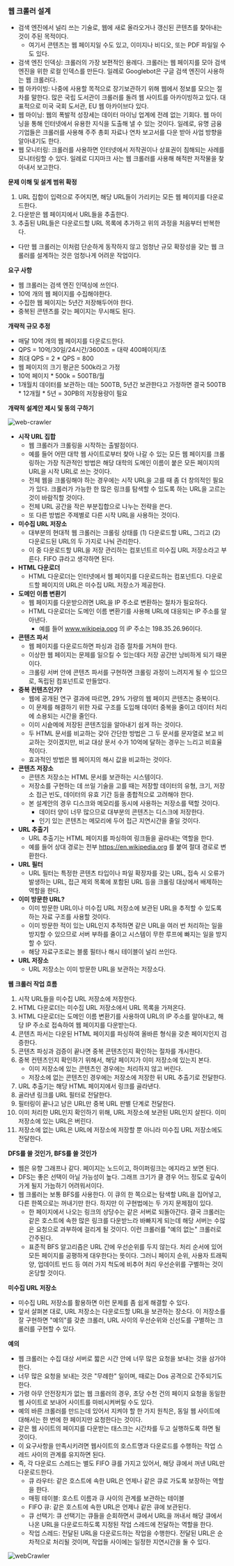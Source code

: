 ### 웹 크롤러 설계
* 검색 엔진에서 널리 쓰는 기술로, 웹에 새로 올라오거나 갱신된 콘텐츠를 찾아내는 것이 주된 목적이다.
  * 여기서 콘텐츠는 웹 페이지일 수도 있고, 이미지나 비디오, 또는 PDF 파일일 수도 있다.
* 검색 엔진 인덱싱: 크롤러의 가장 보편적인 용례다. 크롤러는 웹 페이지를 모아 검색 엔진을 위한 로컬 인덱스를 만든다. 일례로 Googlebot은 구글 검색 엔진이 사용하는 웹 크롤러다.
* 웹 아카이빙: 나중에 사용할 목적으로 장기보관하기 위해 웹에서 정보를 모으는 절차를 말한다. 많은 국립 도서관이 크롤러를 돌려 웹 사이트를 아카이빙하고 있다. 대표적으로 미국 국회 도서관, EU 웹 아카이브다 있다.
* 웹 마이닝: 웹의 폭발적 성장세는 데이터 마이닝 업계에 전례 없는 기회다. 웹 마이닝을 통해 인터넷에서 유용한 지식을 도출해 낼 수 있는 것이다. 일례로, 유명 금융 기업들은 크롤러를 사용해 주주 총회 자료나 연차 보고서를 다운 받아 사업 방향을 알아내기도 한다.
* 웹 모니터링: 크롤러를 사용하면 인터넷에서 저작권이나 상표권이 침해되는 사례를 모니터링할 수 있다. 일례로 디지마크 사는 웹 크롤러를 사용해 해적판 저작물을 찾아내서 보고한다.

**문제 이해 및 설계 범위 확정**
1. URL 집합이 입력으로 주어지면, 해당 URL들이 가리키는 모든 웹 페이지를 다운로드한다.
2. 다운받은 웹 페이지에서 URL들을 추출한다.
3. 추출된 URL들은 다운로드할 URL 목록에 추가하고 위의 과정을 처음부터 반복한다.

* 다만 웹 크롤러는 이처럼 단순하게 동작하지 않고 엄청난 규모 확장성을 갖는 웹 크롤러를 설계하는 것은 엄청나게 어려운 작업이다.

**요구 사항**
* 웹 크롤러는 검색 엔진 인덱싱에 쓰인다.
* 10억 개의 웹 페이지를 수집해야한다.
* 수집한 웹 페이지는 5년간 저장해두어야 한다.
* 중복된 콘텐츠를 갖는 페이지는 무시해도 된다.

**개략적 규모 추정**
* 매달 10억 개의 웹 페이지를 다운로드한다.
* QPS = 10억/30일/24시간/3600초 = 대략 400페이지/초
* 최대 QPS = 2 * QPS = 800
* 웹 페이지의 크기 평균은 500k라고 가정
* 10억 페이지 * 500k = 500TB/월
* 1개월치 데이터를 보관하는 데는 500TB, 5년간 보관한다고 가정하면 결국 500TB * 12개월 * 5년 = 30PB의 저장용량이 필요

**개략적 설계안 제시 및 동의 구하기**

![web-crawler](../../image/web-crawler-1.png)

* **시작 URL 집합**
  * 웹 크롤러가 크롤링을 시작하는 출발점이다. 
  * 예를 들어 어떤 대학 웹 사이트로부터 찾아 나갈 수 있는 모든 웹 페이지를 크롤링하는 가장 직관적인 방법은 해당 대학의 도메인 이름이 붙은 모든 페이지의 URL을 시작 URL로 쓰는 것이다.
  * 전체 웹을 크롤링해야 하는 경우에는 시작 URL을 고를 때 좀 더 창의적인 필요가 있다. 크롤러가 가능한 한 많은 링크를 탐색할 수 있도록 하는 URL을 고르는 것이 바람직할 것이다.
  * 전체 URL 공간을 작은 부분집합으로 나누는 전략을 쓴다.
  * 또 다른 방법은 주제별로 다른 시작 URL을 사용하는 것이다.
* **미수집 URL 저장소**
  * 대부분의 현대적 웹 크롤러는 크롤링 상태를 (1) 다운로드할 URL, 그리고 (2) 다운로드된 URL의 두 가지로 나눠 관리한다.
  * 이 중 다운로드할 URL을 저장 관리하는 컴포넌트르 미수집 URL 저장소라고 부른다. FIFO 큐라고 생각하면 된다.
* **HTML 다운로더**
  * HTML 다운로더는 인터넷에서 웹 페이지를 다운로드하는 컴포넌트다. 다운로드할 페이지의 URL은 미수집 URL 저장소가 제공한다.
* **도메인 이름 변환기**
  * 웹 페이지를 다운받으려면 URL을 IP 주소로 변환하는 절차가 필요하다.
  * HTML 다운로더는 도메인 이름 변환기를 사용해 URL에 대응되는 IP 주소를 알아낸다.
    * 예를 들어 www.wikipeia.opg 의 iP 주소는 198.35.26.96이다.
* **콘텐츠 파서**
  * 웹 페이지를 다운로드하면 파싱과 검증 절차를 거쳐야 한다.
  * 이상한 웹 페이지는 문제를 일으킬 수 있는데다 저장 공간만 낭비하게 되기 때문이다.
  * 크롤링 서버 안에 콘텐츠 파서를 구현하면 크롤링 과정이 느려지게 될 수 있으므로, 독립된 컴포넌트로 만들었다.
* **중복 컨텐츠인가?**
  * 웹에 공개된 연구 결과에 따르면, 29% 가량의 웹 페이지 콘텐츠는 중복이다.
  * 이 문제를 해결하기 위한 자료 구조를 도입해 데이터 중복을 줄이고 데이터 처리에 소용되는 시간을 줄인다.
  * 이미 시슽메에 저장된 콘텐츠임을 알아내기 쉽게 하는 것이다.
  * 두 HTML 문서를 비교하는 갖아 간단한 방법은 그 두 문서를 문자열로 보고 비교하는 것이겠지만, 비교 대상 문서 수가 10억에 달하는 경우는 느리고 비효율적이다.
  * 효과적인 방법은 웹 페이지의 해시 값을 비교하는 것이다.
* **콘텐츠 저장소**
  * 콘텐츠 저장소는 HTML 문서를 보관하는 시스템이다.
  * 저장소를 구현하는 데 쓰일 기술을 고를 때는 저장할 데이터의 유형, 크기, 저장소 접근 빈도, 데이터의 유효 기간 등을 종합적으로 고려해야 한다.
  * 본 설계안의 경우 디스크와 메모리를 동시에 사용하는 저장소를 택할 것이다.
    * 데이터 양이 너무 많으므로 대부분의 콘텐츠는 디스크에 저장한다.
    * 인기 있는 콘텐츠는 메모리에 두어 접근 지연시간을 줄일 것이다.
* **URL 추출기**
  * URL 추출기는 HTML 페이지를 파싱하여 링크들을 골라내는 역할을 한다. 
  * 예를 들어 상대 경로는 전부 https://en.wikipedia.org 를 붙여 절대 경로로 변환한다. 
* **URL 필터**
  * URL 필터는 특정한 콘텐츠 타입이나 파일 확장자를 갖는 URL, 접속 시 오류가 발생하는 URL, 접근 제외 목록에 포함된 URL 등을 크롤링 대상에서 배제하는 역할을 한다.
* **이미 방문한 URL?**
  * 이미 방문한 URL이나 미수집 URL 저장소에 보관된 URL을 추적할 수 있도록 하는 자료 구조를 사용할 것이다.
  * 이미 방문한 적이 있는 URL인지 추적하면 같은 URL을 여러 번 처리하는 일을 방지할 수 있으므로 서버 부하를 줄이고 시스템이 무한 루프에 빠지는 일을 방지할 수 있다.
  * 해당 자료구조로는 블룸 필터나 해시 테이블이 널리 쓰인다.
* **URL 저장소**
  * URL 저장소는 이미 방문한 URL을 보관하는 저장소다.

**웹 크롤러 작업 흐름**
1. 시작 URL들을 미수집 URL 저장소에 저장한다.
2. HTML 다운로더는 미수집 URL 저장소에서 URL 목록을 가져온다.
3. HTML 다운로더는 도메인 이름 변환기를 사용하여 URL의 IP 주소를 알아내고, 해당 IP 주소로 접속하여 웹 페이지를 다운받는다.
4. 콘텐츠 파서는 다운된 HTML 페이지를 파싱하여 올바른 형식을 갖춘 페이지인지 검증한다.
5. 콘텐츠 파싱과 검증이 끝나면 중복 콘텐츠인지 확인하는 절차를 개시한다.
6. 중복 컨텐츠인지 확인하기 위해서, 해당 페이지가 이미 저장소에 있는지 본다.
   * 이미 저장소에 있는 콘텐츠인 경우에는 처리하지 않고 버린다.
   * 저장소에 없는 콘텐츠인 경우에는 저장소에 저장한 뒤 URL 추출기로 전달한다.
7. URL 추출기는 해당 HTML 페이지에서 링크를 골라낸다.
8. 골라낸 링크를 URL 필터로 전달한다.
9. 필터링이 끝나고 남은 URL만 중복 URL 판별 단계로 전달한다.
10. 이미 처리한 URL인지 확인하기 위해, URL 저장소에 보관된 URL인지 살핀다. 이미 저장소에 있는 URL은 버린다.
11. 저장소에 없는 URL은 URL에 저장소에 저장할 뿐 아니라 미수집 URL 저장소에도 전달한다.

**DFS를 쓸 것인가, BFS를 쓸 것인가**
* 웹은 유향 그래프나 같다. 페이지는 노드이고, 하이퍼링크는 에지라고 보면 된다.
* DFS는 좋은 선택이 아닐 가능성이 높다. 그래프 크기가 클 경우 어느 정도로 깊숙이 가게 될지 가늠하기 어려워서이다.
* 웹 크롤러는 보통 BFS를 사용한다. 이 큐의 한 쪽으로는 탐색할 URL을 집어넣고, 다른 한쪽으로는 꺼내기만 한다. 하지만 이 구현법에는 두 가지 문제점이 있다.
  * 한 페이지에서 나오는 링크의 상당수는 같은 서버로 되돌아간다. 결국 크롤러는 같은 호스트에 속한 많은 링크를 다운받느라 바빠지게 되는데 해당 서버는 수많은 요청으로 과부하에 걸리게 될 것이다. 이런 크롤러를 "예의 없는" 크롤러로 간주된다.
  * 표준적 BFS 알고리즘은 URL 간에 우선순위를 두지 않는다. 처리 순서에 있어 모든 페이지를 공평하게 대우한다는 뜻이다. 그러니 페이지 순위, 사용자 트래픽 양, 업데이트 빈드 등 여러 가지 척도에 비추어 처리 우선순위를 구별하는 것이 온당할 것이다.

**미수집 URL 저장소**
* 미수집 URL 저장소를 활용하면 이런 문제를 좀 쉽게 해결할 수 있다.
* 앞서 살펴본 대로, URL 저장소는 다운로드할 URL을 보관하는 장소다. 이 저장소를 잘 구현하면 "예의"를 갖춘 크롤러, URL 사이의 우선순위와 신선도를 구별하는 크롤러를 구현할 수 있다.

**예의**
* 웹 크롤러는 수집 대상 서버로 짧은 시간 안에 너무 많은 요청을 보내는 것을 삼가야 한다.
* 너무 많은 요청을 보내는 것은 "무례한" 일이며, 때로는 Dos 공격으로 간주되기도 한다. 
* 가령 아무 안전장치가 없는 웹 크롤러의 경우, 초당 수천 건의 페이지 요청을 동일한 웹 사이트로 보내어 사이트를 마비시켜버릴 수도 있다.
* 예의 바른 크롤러를 만드는데 있어서 지켜야 할 한 가지 원칙은, 동일 웹 사이트에 대해서는 한 번에 한 페이지만 요청한다는 것이다.
* 같은 웹 사이트의 페이지를 다운받는 태스크는 시간차를 두고 실행하도록 하면 될 것이다.
* 이 요구사항을 만족시키려면 웹사이트의 호스트명과 다운로드를 수행하는 작업 스레드 사이의 관계를 유지하면 된다.
* 즉, 각 다운로드 스레드는 별도 FIFO 큐를 가지고 있어서, 해당 큐에서 꺼낸 URL만 다운로드한다.
  * 큐 라우터: 같은 호스트에 속한 URL은 언제나 같은 큐로 가도록 보장하는 역할을 한다.
  * 매핑 테이블: 호스트 이름과 큐 사이의 관계를 보관하는 테이블
  * FIFO 큐: 같은 호스트에 속한 URL은 언제나 같은 큐에 보관된다.
  * 큐 선택기: 큐 선택기는 큐들을 순회하면서 큐에서 URL을 꺼내서 해당 큐에서 나온 URL을 다운로드하도록 지정된 작업 스레드에 전달하는 역할을 한다.
  * 작업 스레드: 전달된 URL을 다운로드하는 작업을 수행한다. 전달된 URL은 순차적으로 처리될 것이며, 작업들 사이에는 일정한 지연시간을 둘 수 있다.

![webCrawler](../../image/web-crawler-2.png)